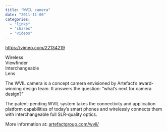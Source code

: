 ```yaml
---
title: "WVIL camera"
date: "2011-11-06"
categories: 
  - "links"
  - "shares"
  - "videos"
---
```


https://vimeo.com/22134219

Wireless  
Viewfinder  
Interchangeable  
Lens

The WVIL camera is a concept camera envisioned by Artefact’s award-winning design team. It answers the question: “what’s next for camera design?”

The patent-pending WVIL system takes the connectivity and application platform capabilities of today’s smart phones and wirelessly connects them with interchangeable full SLR-quality optics.

More information at: [artefactgroup.com/​wvil/​](_wp_link_placeholder)
